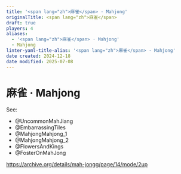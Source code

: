 ```yaml
---
title: '<span lang="zh">麻雀</span> · Mahjong'
originalTitle: <span lang="zh">麻雀</span>
draft: true
players: 4
aliases:
  - '<span lang="zh">麻雀</span> · Mahjong'
  - Mahjong
linter-yaml-title-alias: '<span lang="zh">麻雀</span> · Mahjong'
date created: 2024-12-18
date modified: 2025-07-08
---
```

# <span lang="zh">麻雀</span> · Mahjong

See:
- @UncommonMahJiang
- @EmbarrassingTiles
- @MahjongMahjong_1
- @MahjongMahjong_2
- @FlowersAndKings
- @FosterOnMahJong

https://archive.org/details/mah-jongg/page/14/mode/2up